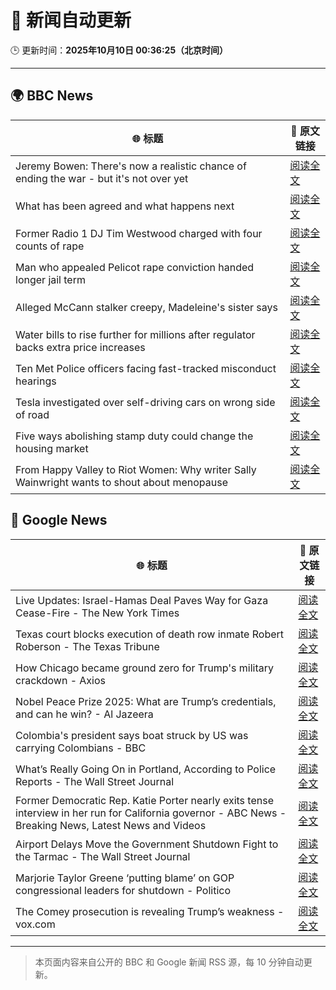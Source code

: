 # 🧠 新闻自动更新

🕒 更新时间：**2025年10月10日 00:36:25（北京时间）**

---

## 🌍 BBC News

| 🌐 标题 | 🔗 原文链接 |
|--------|-------------|
| Jeremy Bowen: There's now a realistic chance of ending the war - but it's not over yet | [阅读全文](https://www.bbc.com/news/articles/cn5q04yr345o?at_medium=RSS&at_campaign=rss) |
| What has been agreed and what happens next | [阅读全文](https://www.bbc.com/news/articles/cvgqx7ygq41o?at_medium=RSS&at_campaign=rss) |
| Former Radio 1 DJ Tim Westwood charged with four counts of rape | [阅读全文](https://www.bbc.com/news/articles/ckge5zrl69xo?at_medium=RSS&at_campaign=rss) |
| Man who appealed Pelicot rape conviction handed longer jail term | [阅读全文](https://www.bbc.com/news/articles/cq65e2jdd3lo?at_medium=RSS&at_campaign=rss) |
| Alleged McCann stalker creepy, Madeleine's sister says | [阅读全文](https://www.bbc.com/news/articles/cp3vg385jgko?at_medium=RSS&at_campaign=rss) |
| Water bills to rise further for millions after regulator backs extra price increases | [阅读全文](https://www.bbc.com/news/articles/cvg4jkexgl1o?at_medium=RSS&at_campaign=rss) |
| Ten Met Police officers facing fast-tracked misconduct hearings | [阅读全文](https://www.bbc.com/news/articles/c1dqvp1exxxo?at_medium=RSS&at_campaign=rss) |
| Tesla investigated over self-driving cars on wrong side of road | [阅读全文](https://www.bbc.com/news/articles/cvg02rdxxz7o?at_medium=RSS&at_campaign=rss) |
| Five ways abolishing stamp duty could change the housing market | [阅读全文](https://www.bbc.com/news/articles/c9v7wppzm2ro?at_medium=RSS&at_campaign=rss) |
| From Happy Valley to Riot Women: Why writer Sally Wainwright wants to shout about menopause | [阅读全文](https://www.bbc.com/news/articles/c0jqxpx34gqo?at_medium=RSS&at_campaign=rss) |

## 📰 Google News

| 🌐 标题 | 🔗 原文链接 |
|--------|-------------|
| Live Updates: Israel-Hamas Deal Paves Way for Gaza Cease-Fire - The New York Times | [阅读全文](https://news.google.com/rss/articles/CBMifkFVX3lxTE1feXBwamNXcmJIdW9PLU9hbDk5OHV6all0NC1mUmpEUTFzSm81NHNuTjdxV1RwdWtiUFgzdUZZSlVBSjlvQi1GWExqRWdEYWtXc1JWTUN4Y0NFNl80TVpqQ1dVNE9CWGdTWER6NEtsdE5BeDViSUctcGhHR1JMZw?oc=5) |
| Texas court blocks execution of death row inmate Robert Roberson - The Texas Tribune | [阅读全文](https://news.google.com/rss/articles/CBMiqgFBVV95cUxQN3U3bUpQLWJzZUJTdXpROU9NaW9FcXcwbkNiOF9LN0tOZElyUWthcHBfRU1pbzR3TFN0TGFhNVJYd0VyYk91SkM1RmtPVnVvM0dLTlF4RUU2c1NYeG9VSHpDVndZYW82cnhISjh1WlJ4Y3huU1lLRUFSX2hvdmFzaXZyZFpnWTM2bkN1TzNfNDhpQWRKbktJOW1kdnlaZ202SG5fR3A5UE1uZw?oc=5) |
| How Chicago became ground zero for Trump's military crackdown - Axios | [阅读全文](https://news.google.com/rss/articles/CBMiggFBVV95cUxPRHR2bjkwRXpoNVZWb2h6bm9oTzNDdVhjM2NMbGJ4ZS1sY0NTOTY0UTNjUGlKTW9TQVVZV014TWc3eEhDYkhoZEphc0l4c29CNXJsbE1lLVhsUVBWaWI4QWs3ZEVHRUF4Z29DSHRSSGVMcHB2b0FycTNEejF2Q2VnWm5B?oc=5) |
| Nobel Peace Prize 2025: What are Trump’s credentials, and can he win? - Al Jazeera | [阅读全文](https://news.google.com/rss/articles/CBMiqgFBVV95cUxPRnF2RGhPdElpdnlzcVhXOFJGNlVQdWFNbS00VUZRZm5MMXN4bkpyRC1fVENZc3U2TnZGdVVKWXpSb3o5ckFhcXJlc0x5RFdzdzlwWFAzVG1aNl80bTVONTJ1NnZEMjZrVzUtandZVkF3cWl5OUJ1aVduR1FQRFkyaFQ0R250LVBpTjBVQlpOWkdERjNBdEN4SDBGbkdaSWx4bVFxam1mTDJrUdIBrwFBVV95cUxOcENFUHptdHl1UU1mQThJYXViLVZVV3Q5SS1xaXhNZkh0c1hIeFp1Sk1zWGozMG5wOXZ5NUpKSWpzZXItdEZBcmtqS2hiRnRaaXVKLVZ0dkJzLXJTeEg3VlFCRG5iN0V2eTNXY3NzRkZGSHU2cUxpSGliZGpnd1pnWEhuUjkxZXBJUU9ZM0FTbUQycGN3WFctQzRORzgxQkxGMjZqc1lGX3VLbEljZjk4?oc=5) |
| Colombia's president says boat struck by US was carrying Colombians - BBC | [阅读全文](https://news.google.com/rss/articles/CBMiWkFVX3lxTE5oWmFsUXF4c1UtRURoa1V5ZnBrZXpqT01OUHhIYVJjd19jOVd5TFprb1k5OVlFT0FOZWtaOGUwZU4yY0lUSnJLQVlmOFpMYXc3SGV1VFlDQUZJUdIBX0FVX3lxTE5LSVV4dDdBSEUyLVdhLXpFTlNNTnd2RFE0MEVGQU8yZjdVM3lUQjZwT3pBLUlERThybmhyeGxGQXUtWDNjeXNyaEF6bHlnM1FycTF1b21fTVFwTmhvSWM0?oc=5) |
| What’s Really Going On in Portland, According to Police Reports - The Wall Street Journal | [阅读全文](https://news.google.com/rss/articles/CBMiqgFBVV95cUxOV256V1ZOT19Nd1ZlRHNFTmxmY0VXMS1YRlVNVHBhWTZDdHJON2N4QjlOMWJtNU9tajYxTXhMY3V3NzdjSDhaR2FXaWpCUnlwN1dsSHBlWG9zb3NJR0NEaDBfVTh4aTc2V1M0aGFUQ3otWDFmMEpCZ2M3Z2syRWdzLTgzMU4temZOcENRMGhtdzF3X0M4UWhsbEx5UEVyYWlCZXRzZkpqR0czUQ?oc=5) |
| Former Democratic Rep. Katie Porter nearly exits tense interview in her run for California governor - ABC News - Breaking News, Latest News and Videos | [阅读全文](https://news.google.com/rss/articles/CBMirAFBVV95cUxPSEJsNmdnakxjTHY4QVFmYzhWX0hyazRXc1BpUG44VU16blVmcUpxRUxwa21uNGUzYWNIdHlFbHNTczhBdk9jZ3J2ejg3cmFJcjVaQnRibnVOVGdKSlJsZmVLWjVTNlBrSTNyMDB2Tkw1NktGbDJjUXZubmtSQzFKSmJPV3A3dm9Cb0hpWFNlZGVfNGFkNEpMbzk5ZEV5V1VZV0pRYzhPLVNjSkR00gGyAUFVX3lxTE9ZcHlGb1VPeTlhV0toV1VHVS1QeXBaT2x4aDkyR25tZlhLUV8tMGRheHFodlIyLU9EVlpmdkJFV2tyUTdCSGNzSTNsZC15Zjl6ZjZ5SVlZMXNsUGNPRXFSbFNFY2xkVmVFci10VTdfbjJGcUhEX19BeVE1WEtVRmVJWW5ranMxUE5NUmotTHh6STIxSHZfU3E3WHVrTTJyQS1faWE5eGNPeTZzcU9YWE5sTFE?oc=5) |
| Airport Delays Move the Government Shutdown Fight to the Tarmac - The Wall Street Journal | [阅读全文](https://news.google.com/rss/articles/CBMihwFBVV95cUxPRW1RQkdNNUg0LTZpYUU4aHVoMXBVejhncWFUSmRITEJ3SDRsVDdsd2NuOWNtcWxISS0xclJFUGVjWG5IcVdTLTkwZ3AtLU9VbFZKYnU5Q1NJbGY5aENfV3AweW02U0lMZlZlRUJaczZ2RWVDQW1LdllGclpCY2xZY2dhLWdna2c?oc=5) |
| Marjorie Taylor Greene ‘putting blame’ on GOP congressional leaders for shutdown - Politico | [阅读全文](https://news.google.com/rss/articles/CBMipwFBVV95cUxNSWJucWZ1RVhEdW9jS0VwY29LMzBJMnBMei1HQ2FKa2hNMm82ZFkxc2lXQUxldHBESVBEY2pEaDVlQ0NPTnh6V2ZfRV9CbUFGWjBXcmdFY1NmM1hMeDBDVTdhVC1ha2dXVEFKR25CZDBoaFVPdW5QQzJoZE56dGQyX3duTTBmYlVpQnJlUk1seU1idm1kZXVGS1JYUVpQSXROUzdHQUZzMA?oc=5) |
| The Comey prosecution is revealing Trump’s weakness - vox.com | [阅读全文](https://news.google.com/rss/articles/CBMiogFBVV95cUxPbXlyeVE5bGZJX0FqTmxlaThaYUdTU2p4TWdKVkttbmxJQWh5c1pGYVFuS3h1ZDVHYm11eG1xbHl0TVVSMXRWd19KZUZySlJ2ckxaZlE5UzFqYk15Sm1OcE54N3J6aDd6d1VSZVRHRlpZdEJ3Smo3Z21ibGprT0d3cW0zWl9teVF3Mk5RN0xHWHRQVHRaVDdVZHdoSUhCX2dWOVE?oc=5) |

---
> 本页面内容来自公开的 BBC 和 Google 新闻 RSS 源，每 10 分钟自动更新。